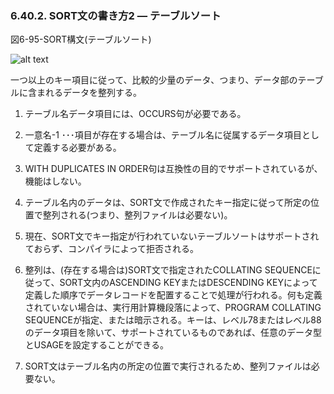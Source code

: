### 6.40.2. SORT文の書き方2 ― テーブルソート

図6-95-SORT構文(テーブルソート)

![alt text](Image/6-95-Set.png)

一つ以上のキー項目に従って、比較的少量のデータ、つまり、データ部のテーブルに含まれるデータを整列する。

1. テーブル名データ項目には、OCCURS句が必要である。

2. 一意名-1 ･･･項目が存在する場合は、テーブル名に従属するデータ項目として定義する必要がある。

3. WITH DUPLICATES IN ORDER句は互換性の目的でサポートされているが、機能はしない。

4. テーブル名内のデータは、SORT文で作成されたキー指定に従って所定の位置で整列される(つまり、整列ファイルは必要ない)。

5. 現在、SORT文でキー指定が行われていないテーブルソートはサポートされておらず、コンパイラによって拒否される。

6. 整列は、(存在する場合は)SORT文で指定されたCOLLATING SEQUENCEに従って、SORT文内のASCENDING KEYまたはDESCENDING KEYによって定義した順序でデータレコードを配置することで処理が行われる。何も定義されていない場合は、実行用計算機段落によって、PROGRAM COLLATING SEQUENCEが指定、または暗示される。キーは、レベル78またはレベル88のデータ項目を除いて、サポートされているものであれば、任意のデータ型とUSAGEを設定することができる。

7. SORT文はテーブル名内の所定の位置で実行されるため、整列ファイルは必要ない。

